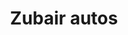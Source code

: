 ---
title: "Zubair autos"
url: /karachi/zubair-autos-federal-b-area-fc-area-karachi-karachi-city-sindh-pakistan/
shop: car parts
---